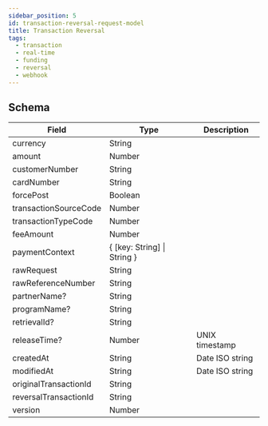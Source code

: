 ```yaml
---
sidebar_position: 5
id: transaction-reversal-request-model
title: Transaction Reversal
tags:
  - transaction
  - real-time
  - funding
  - reversal
  - webhook
---
```


## Schema

| Field                 | Type                        | Description     |
| --------------------- | --------------------------- | --------------- |
| currency              | String                      |                 |
| amount                | Number                      |                 |
| customerNumber        | String                      |                 |
| cardNumber            | String                      |                 |
| forcePost             | Boolean                     |                 |
| transactionSourceCode | Number                      |                 |
| transactionTypeCode   | Number                      |                 |
| feeAmount             | Number                      |                 |
| paymentContext        | { [key: String] \| String } |                 |
| rawRequest            | String                      |                 |
| rawReferenceNumber    | String                      |                 |
| partnerName?          | String                      |                 |
| programName?          | String                      |                 |
| retrievalId?          | String                      |                 |
| releaseTime?          | Number                      | UNIX timestamp  |
| createdAt             | String                      | Date ISO string |
| modifiedAt            | String                      | Date ISO string |
| originalTransactionId | String                      |                 |
| reversalTransactionId | String                      |                 |
| version               | Number                      |                 |
